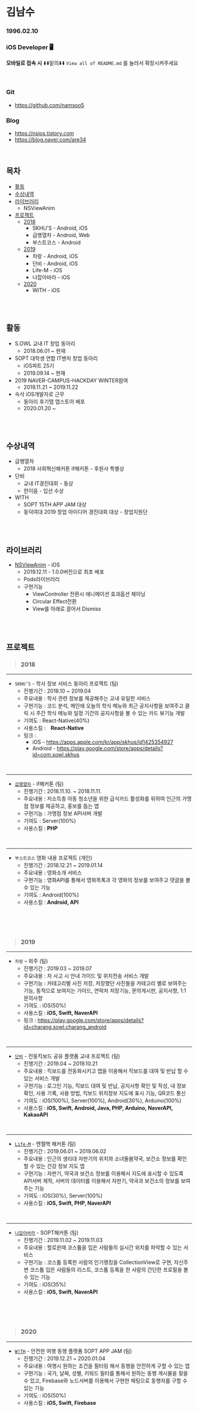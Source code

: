 # 김남수
### 1996.02.10
### iOS Developer 🖥

__모바일로 접속 시__ ⬇️⬇️밑의⬇️⬇️ `View all of README.md` 를 눌러서 확장시켜주세요

<br>

### Git
* https://github.com/namsoo5
### Blog
* https://nsios.tistory.com
* https://blog.naver.com/are34

<br>

## 목차
* [활동](#활동)
* [수상내역](#수상내역)
* [라이브러리](#라이브러리)
    * NSViewAnim
* [프로젝트](#프로젝트)
    * [2018](#2018)
        * SKHU'S - Android, iOS
        * 급행열차 - Android, Web
        * 부스트코스 - Android
    * [2019](#2019)
        * 차랑 - Android, iOS
        * 단비 - Android, iOS
        * Life-M - iOS
        * 나잡아바라 - iOS
    * [2020](#2020)
        * WITH - iOS

<br>

<br>

## 활동

 * S.OWL 교내 IT 창업 동아리 
    * 2018.06.01 ~ 현재
 * SOPT 대학생 연합 IT벤처 창업 동아리
    * iOS파트 25기 
    * 2019.09.14 ~ 현재
* 2019 NAVER-CAMPUS-HACKDAY WINTER참여
    * 2019.11.21 ~ 2019.11.22
* 슥삭 iOS개발자로 근무
    * 동아리 후기탭 앱스토어 배포
    * 2020.01.20 ~

<br>

<br>

## 수상내역

* 급행열차
    * 2018 사회혁신해커톤 if해커톤 - 후원사 특별상
* 단비
    * 교내 IT경진대회 - 동상
    * 한이음 - 입선 수상
* W!TH
    * SOPT 15TH APP JAM 대상
    * 동덕여대 2019 창업 아이디어 경진대회 대상 - 창업지원단

<br>

<br>

## 라이브러리

* [NSViewAnim](https://github.com/namsoo5/NSViewAnim) - iOS
  * 2019.12.11 - 1.0.0버전으로 최초 배포
  * Pods라이브러리
  * 구현기능
    * ViewController 전환시 애니메이션 효과옵션 체이닝
    * Circular Effect전환
    * View를 아래로 끌어서 Dismiss





<br>

<br>

## 프로젝트

>### 2018
***
* `SKHU’S` - 학사 정보 서비스 동아리 프로젝트 (팀)
    * 진행기간 : 2018.10 ~ 2019.04
    * 주요내용 : 학사 관련 정보를 제공해주는 교내 유일한 서비스
    * 구현기능 : 코드 분석, 메인에 오늘의 학식 메뉴와 최근 공지사항을 보여주고 클릭 시 주간 학식 메뉴와 일정 기간의 공지사항을 볼 수 있는 카드 뷰기능 개발
    * 기여도 : React-Native(40%)
    * 사용스킬 :　**React-Native**
    * 링크 : 
        * iOS - https://apps.apple.com/kr/app/skhus/id1425354927
        * Android - https://play.google.com/store/apps/details?id=com.sowl.skhus


<br>

***
* [`급행열차`](https://github.com/namsoo5/if_ExpressTrain) - if해커톤 (팀)
    * 진행기간 : 2018.11.10. ~ 2018.11.11.
    * 주요내용 : 저소득층 아동 청소년을 위한 급식카드 활성화를 위하여 인근의 가맹점 정보를 제공하고, 홍보를 돕는 앱
    * 구현기능 : 가맹점 정보 API서버 개발
    * 기여도 : Server(100%)
    * 사용스킬 : **PHP**

<br>

***
* `부스트코스` 영화 내용 프로젝트 (개인)
    * 진행기간 : 2018.12.21 ~ 2019.01.14
    * 주요내용 : 영화소개 서비스
    * 구현기능 : 영화API를 통해서 영화목록과 각 영화의 정보를 보여주고 댓글을 볼 수 있는 기능
    * 기여도 : Android(100%)
    * 사용스킬 : **Android, API**

<br>

<br>

<br>

>### 2019
***
* `차랑` – 외주 (팀)
    * 진행기간 : 2019.03 ~ 2019.07
    * 주요내용 : 차 사고 시 안내 가이드 및 위치전송 서비스 개발
    * 구현기능 : 카테고리별 사진 저장, 저장했던 사진들을 카테고리 별로 보여주는 기능, 동적으로 보여지는 가이드, 연락처 저장기능, 문의게시판, 공지사항, 1:1 문의사항
    * 기여도 : iOS(50%)
    * 사용스킬 : **iOS, Swift, NaverAPI**
    * 링크 : https://play.google.com/store/apps/details?id=charang.sowl.charang_android
<br>

***
* [`단비`](https://github.com/namsoo5/DanBee_iOS) - 전동킥보드 공유 플랫폼 교내 프로젝트 (팀)
    * 진행기간 : 2019.04 ~ 2019.10.21
    * 주요내용 : 킥보드를 전동화시키고 앱을 이용해서 킥보드를 대여 및 반납 할 수 있는 서비스 개발
    * 구현기능 : 로그인 기능, 킥보드 대여 및 반납, 공지사항 확인 및 작성, 내 정보 확인, 사용 기록, 사용 방법, 킥보드 위치정보 지도에 표시 기능, QR코드 통신
    * 기여도 : iOS(100%), Server(100%), Android(30%), Arduino(100%)
    * 사용스킬 : **iOS, Swift, Android, Java, PHP, Arduino, NaverAPI, KakaoAPI**

<br>

***
* [`Life-M`](https://github.com/namsoo5/SanitaryPadSharingService-iOS) - 엔젤핵 해커톤 (팀)
    * 진행기간 : 2019.06.01 ~ 2019.06.02
    * 주요내용 : 인근의 생리대 자판기의 위치와 소녀돌봄약국, 보건소 정보를 확인 할 수 있는 건강 정보 지도 앱
    * 구현기능 : 자판기, 약국과 보건소 정보를 이용해서 지도에 표시할 수 있도록 API서버 제작, 서버의 데이터를 이용해서 자판기, 약국과 보건소의 정보를 보여주는 기능
    * 기여도 : iOS(30%), Server(100%)
    * 사용스킬 : **iOS, Swift, PHP, NaverAPI**

<br>

***
* [`나잡아바라`](https://github.com/Sopkarthon/iOS) - SOPT해커톤 (팀)
    * 진행기간 : 2019.11.02 ~ 2019.11.03
    * 주요내용 : 할로윈때 코스튬을 입은 사람들의 실시간 위치를 파악할 수 있는 서비스
    * 구현기능 : 코스튬 등록한 사람의 인기랭킹을 CollectionView로 구현, 자신주변 코스튬 입은 사람들의 리스트, 코스튬 등록을 한 사람의 간단한 프로필을 볼 수 있는 기능
    * 기여도 : iOS(35%)
    * 사용스킬 : **iOS, Swift, NaverAPI**

<br>

<br>

<br>

>### 2020

***

* [`W!TH`](https://github.com/TEAM-WITH/WITH_iOS) - 안전한 여행 동행 플랫폼 SOPT APP JAM (팀)
  * 진행기간 : 2019.12.21 ~ 2020.01.04
  * 주요내용 : 여행시 원하는 조건을 필터링 해서 동행을 안전하게 구할 수 있는 앱
  * 구현기능 : 국가, 날짜, 성별, 키워드 필터를 통해서 원하는 동행 게시물을 찾을 수 있고, Firebase와 노드서버를 이용해서 구현한 채팅으로 동행자를 구할 수 있는 기능
  * 기여도 : iOS(50%)
  * 사용스킬 : **iOS, Swift, Firebase**